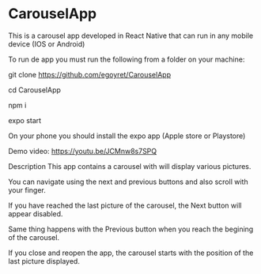 # CarouselApp
This is a carousel app developed in React Native that can run in any mobile device (IOS or Android)

To run de app you must run the following from a folder on your machine:

  git clone https://github.com/egoyret/CarouselApp
  
  cd CarouselApp
  
  npm i
  
  expo start

On your phone you should install the expo app (Apple store or Playstore)

Demo video:
https://youtu.be/JCMnw8s7SPQ


Description
This app contains a carousel with will display various pictures.

You can navigate using the next and previous buttons and also scroll with your finger.

If you have reached the last picture of the carousel, the Next button will appear disabled.

Same thing happens with the Previous button when you reach the begining of the carousel.

If you close and reopen the app, the carousel starts with the position of the last picture displayed.

